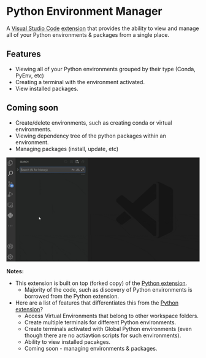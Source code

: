 # Python Environment Manager

A [Visual Studio Code](https://code.visualstudio.com/) [extension](https://marketplace.visualstudio.com/items?itemName=donjayamanne.python-environment-manager) that provides the ability to view and manage all of your Python environments & packages from a single place.

## Features
* Viewing all of your Python environments grouped by their type (Conda, PyEnv, etc)
* Creating a terminal with the environment activated.
* View installed packages.

## Coming soon
* Create/delete environments, such as creating conda or virtual environments.
* Viewing dependency tree of the python packages within an environment.
* Managing packages (install, update, etc)


<img src=https://raw.githubusercontent.com/DonJayamanne/vscode-python-manager/environmentManager/resources/demo.gif>



**Notes:**
* This extension is built on top (forked copy) of the [Python extension](https://marketplace.visualstudio.com/items?itemName=ms-python.python).
    * Majority of the code, such as discovery of Python environments is borrowed from the Python extension.
* Here are a list of features that differentiates this from the [Python extension](https://marketplace.visualstudio.com/items?itemName=ms-python.python)?
    * Access Virtual Environments that belong to other workspace folders.
    * Create multiple terminals for different Python environments.
    * Create terminals activated with Global Python environments (even though there are no actiavtion scripts for such environments).
    * Ability to view installed pacakges.
    * Coming soon - managing environments & packages.

